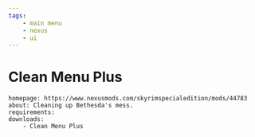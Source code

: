 ```yaml
---
tags:
    - main menu
    - nexus
    - ui
---
```


# Clean Menu Plus

```project_info
homepage: https://www.nexusmods.com/skyrimspecialedition/mods/44783
about: Cleaning up Bethesda's mess.
requirements:
downloads:
    - Clean Menu Plus
```

